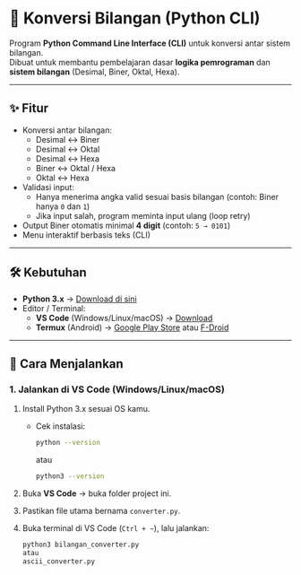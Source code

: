 # 🔢 Konversi Bilangan (Python CLI)

Program **Python Command Line Interface (CLI)** untuk konversi antar sistem bilangan.  
Dibuat untuk membantu pembelajaran dasar **logika pemrograman** dan **sistem bilangan** (Desimal, Biner, Oktal, Hexa).

---

## ✨ Fitur
- Konversi antar bilangan:
  - Desimal ↔ Biner
  - Desimal ↔ Oktal
  - Desimal ↔ Hexa
  - Biner ↔ Oktal / Hexa
  - Oktal ↔ Hexa
- Validasi input:
  - Hanya menerima angka valid sesuai basis bilangan (contoh: Biner hanya `0` dan `1`)
  - Jika input salah, program meminta input ulang (loop retry)
- Output Biner otomatis minimal **4 digit** (contoh: `5 → 0101`)
- Menu interaktif berbasis teks (CLI)

---

## 🛠 Kebutuhan
- **Python 3.x** → [Download di sini](https://www.python.org/downloads/)  
- Editor / Terminal:
  - **VS Code** (Windows/Linux/macOS) → [Download](https://code.visualstudio.com/)  
  - **Termux** (Android) → [Google Play Store](https://play.google.com/store/apps/details?id=com.termux) atau [F-Droid](https://f-droid.org/packages/com.termux/)  

---

## 🚀 Cara Menjalankan

### 1. Jalankan di **VS Code (Windows/Linux/macOS)**
1. Install Python 3.x sesuai OS kamu.  
   - Cek instalasi:  
     ```bash
     python --version
     ```
     atau  
     ```bash
     python3 --version
     ```

2. Buka **VS Code** → buka folder project ini.  

3. Pastikan file utama bernama `converter.py`.  

4. Buka terminal di VS Code (`Ctrl + ~`), lalu jalankan:
   ```bash
   python3 bilangan_converter.py
   atau
   ascii_converter.py
